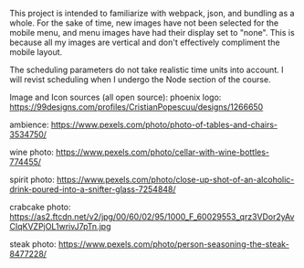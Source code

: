 This project is intended to familiarize with webpack, json, and bundling as a whole. For the sake of time, 
new images have not been selected for the mobile menu, and menu images have had their display set to "none".
This is because all my images are vertical and don't effectively compliment the mobile layout.

The scheduling parameters do not take realistic time units into account.
I will revist scheduling when I undergo the Node section of the course.

Image and Icon sources (all open source):
phoenix logo: https://99designs.com/profiles/CristianPopescuu/designs/1266650

ambience: https://www.pexels.com/photo/photo-of-tables-and-chairs-3534750/

wine photo: https://www.pexels.com/photo/cellar-with-wine-bottles-774455/

spirit photo: https://www.pexels.com/photo/close-up-shot-of-an-alcoholic-drink-poured-into-a-snifter-glass-7254848/

crabcake photo: https://as2.ftcdn.net/v2/jpg/00/60/02/95/1000_F_60029553_qrz3VDor2yAvCIqKVZPjOL1wrivJ7pTn.jpg

steak photo: https://www.pexels.com/photo/person-seasoning-the-steak-8477228/

